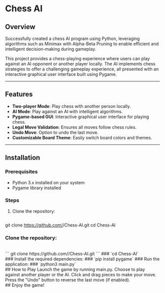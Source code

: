 # Chess AI

## Overview

Successfully created a chess AI program using Python, leveraging algorithms such as Minimax with Alpha-Beta Pruning to enable efficient and intelligent decision-making during gameplay.

This project provides a chess-playing experience where users can play against an AI opponent or another player locally. The AI implements chess strategies to offer a challenging gameplay experience, all presented with an interactive graphical user interface built using Pygame.

---

## Features

- **Two-player Mode**: Play chess with another person locally.
- **AI Mode**: Play against an AI with intelligent algorithms.
- **Pygame-based GUI**: Interactive graphical user interface for playing chess.
- **Legal Move Validation**: Ensures all moves follow chess rules.
- **Undo Move**: Option to undo the last move.
- **Customizable Board Theme**: Easily switch board colors and themes.

---

## Installation

### Prerequisites

- Python 3.x installed on your system
- Pygame library installed

### Steps

1. Clone the repository:
   ```bash
  git clone https://github.com/<your-username>/Chess-AI.git
   cd Chess-AI
### Clone the repository:
<br>
``` 
git clone https://github.com/<your-username>/Chess-AI.git
```
### `cd Chess-AI`
<br>
### Install the required dependencies:
### `pip install pygame`
### Run the application:
### `python3 main.py`
<br>
## How to Play
Launch the game by running main.py.
Choose to play against another player or the AI.
Click and drag pieces to make your move.
Press the "Undo" button to reverse the last move (if enabled).
<br>
## Enjoy the game!
